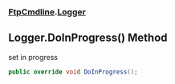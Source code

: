 ### [FtpCmdline](FtpCmdline.md 'FtpCmdline').[Logger](Logger.md 'FtpCmdline.Logger')

## Logger.DoInProgress() Method

set in progress

```csharp
public override void DoInProgress();
```
